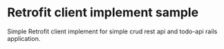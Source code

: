 # Retrofit client implement sample
Simple Retrofit client implement for simple crud rest api and todo-api rails application.
